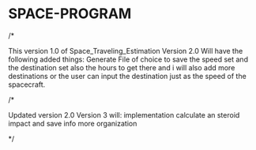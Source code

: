 # SPACE-PROGRAM
/*

This version 1.0 of Space_Traveling_Estimation
Version 2.0
Will have the following added things:
Generate File of choice to save the speed set and the destination set also the hours to get there
and i will also add more destinations or the user can input the destination just as the speed of the spacecraft.

/*

Updated version 2.0
Version 3 will:
implementation calculate an steroid impact and save info more organization

*/

